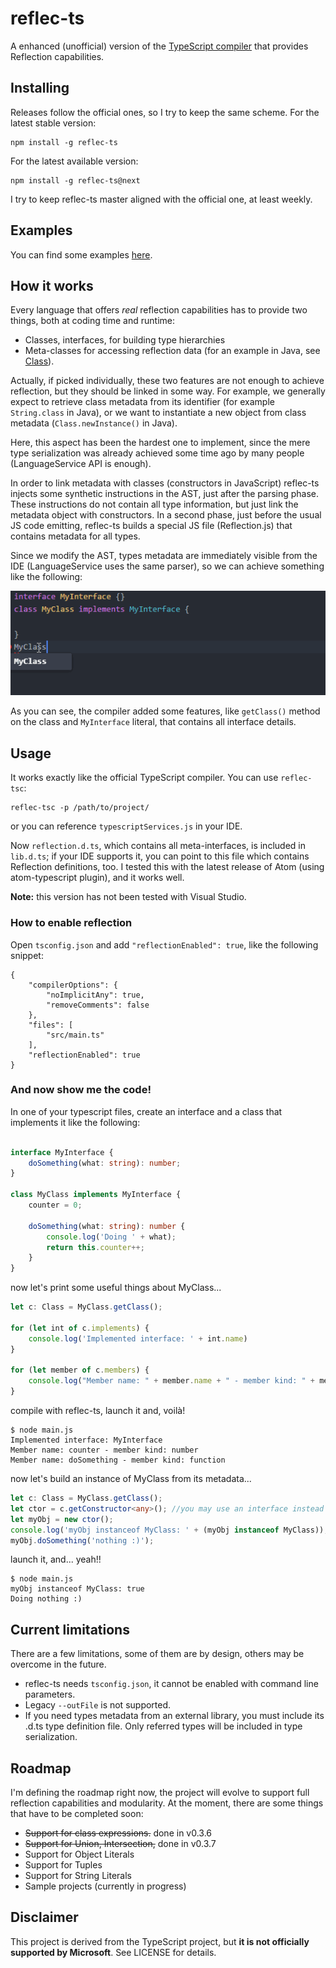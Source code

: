# reflec-ts

A enhanced (unofficial) version of the [TypeScript compiler](https://github.com/Microsoft/TypeScript) that provides Reflection capabilities.

## Installing
Releases follow the official ones, so I try to keep the same scheme. For the latest stable version:


```shell
npm install -g reflec-ts
```

For the latest available version:

```shell
npm install -g reflec-ts@next
```

I try to keep reflec-ts master aligned with the official one, at least weekly.

## Examples

You can find some examples [here](https://github.com/pcan/reflec-ts-examples).

## How it works

Every language that offers *real* reflection capabilities has to provide two things, both at coding time and runtime:
- Classes, interfaces, for building type hierarchies
- Meta-classes for accessing reflection data (for an example in Java, see [Class](https://docs.oracle.com/javase/8/docs/api/java/lang/Class.html)).

Actually, if picked individually, these two features are not enough to achieve reflection, but they should be linked in some way. For example, we generally expect to retrieve class metadata from its identifier (for example `String.class` in Java), or we want to instantiate a new object from class metadata (`Class.newInstance()` in Java).

Here, this aspect has been the hardest one to implement, since the mere type serialization was already achieved some time ago by many people (LanguageService API is enough).

In order to link metadata with classes (constructors in JavaScript) reflec-ts injects some synthetic instructions in the AST, just after the parsing phase. These instructions do not contain all type information, but just link the metadata object with constructors. In a second phase, just before the usual JS code emitting, reflec-ts builds a special JS file (Reflection.js) that contains metadata for all types.

Since we modify the AST, types metadata are immediately visible from the IDE (LanguageService uses the same parser), so we can achieve something like the following:

![reflec-ts demo](./doc/images/reflec-ts-demo.gif?raw=true "reflec-ts: working with Atom IDE")

As you can see, the compiler added some features, like `getClass()` method on the class and `MyInterface` literal, that contains all interface details.

## Usage

It works exactly like the official TypeScript compiler. You can use `reflec-tsc`:

```shell
reflec-tsc -p /path/to/project/
```

or you can reference `typescriptServices.js` in your IDE.

Now `reflection.d.ts`, which contains all meta-interfaces, is included in `lib.d.ts`; if your IDE supports it, you can point to this file which contains Reflection definitions, too. I tested this with the latest release of Atom (using atom-typescript plugin), and it works well.

**Note:** this version has not been tested with Visual Studio.

### How to enable reflection

Open `tsconfig.json` and add `"reflectionEnabled": true`, like the following snippet:

```
{
    "compilerOptions": {
        "noImplicitAny": true,
        "removeComments": false
    },
    "files": [
        "src/main.ts"
    ],
    "reflectionEnabled": true
}
```

### And now show me the code!

In one of your typescript files, create an interface and a class that implements it like the following:

```TypeScript

interface MyInterface {
    doSomething(what: string): number;
}

class MyClass implements MyInterface {
    counter = 0;

    doSomething(what: string): number {
        console.log('Doing ' + what);
        return this.counter++;
    }
}

```

now let's print some useful things about MyClass...

```TypeScript
let c: Class = MyClass.getClass();

for (let int of c.implements) {
    console.log('Implemented interface: ' + int.name)
}

for (let member of c.members) {
    console.log("Member name: " + member.name + " - member kind: " + member.type.kind);
}
```

compile with reflec-ts, launch it and, voilà!

```shell
$ node main.js
Implemented interface: MyInterface
Member name: counter - member kind: number
Member name: doSomething - member kind: function
```

now let's build an instance of MyClass from its metadata...

```TypeScript
let c: Class = MyClass.getClass();
let ctor = c.getConstructor<any>(); //you may use an interface instead of <any> ;)
let myObj = new ctor();
console.log('myObj instanceof MyClass: ' + (myObj instanceof MyClass));
myObj.doSomething('nothing :)');
```

launch it, and... yeah!!

```shell
$ node main.js
myObj instanceof MyClass: true
Doing nothing :)
```

## Current limitations

There are a few limitations, some of them are by design, others may be overcome in the future.
- reflec-ts needs `tsconfig.json`, it cannot be enabled with command line parameters.
- Legacy `--outFile` is not supported.
- If you need types metadata from an external library, you must include its .d.ts type definition file. Only referred types will be included in type serialization.

## Roadmap

I'm defining the roadmap right now, the project will evolve to support full reflection capabilities and modularity. At the moment, there are some things that have to be completed soon:
- ~~Support for class expressions.~~ done in v0.3.6
- ~~Support for Union, Intersection,~~ done in v0.3.7
- Support for Object Literals
- Support for Tuples
- Support for String Literals
- Sample projects (currently in progress)

## Disclaimer

This project is derived from the TypeScript project, but **it is not officially supported by Microsoft**. See LICENSE for details.
